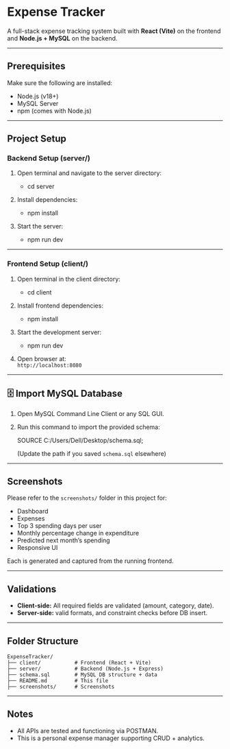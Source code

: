 
# Expense Tracker

A full-stack expense tracking system built with **React (Vite)** on the frontend and **Node.js + MySQL** on the backend.

---

## Prerequisites

Make sure the following are installed:

- Node.js (v18+)
- MySQL Server
- npm (comes with Node.js)

---

## Project Setup

### Backend Setup (server/)

1. Open terminal and navigate to the server directory:
   - cd server
   

2. Install dependencies:
   -  npm install


3. Start the server:
   
   - npm run dev
   

---

###  Frontend Setup (client/)

1. Open terminal in the client directory:
   
   - cd client
   

2. Install frontend dependencies:
   
   - npm install
   

3. Start the development server:
   
   - npm run dev
   

4. Open browser at:  
    `http://localhost:8080`

---

## 🗄️ Import MySQL Database

1. Open MySQL Command Line Client or any SQL GUI.

2. Run this command to import the provided schema:
   
   SOURCE C:/Users/Dell/Desktop/schema.sql;
   
   (Update the path if you saved `schema.sql` elsewhere)

---

## Screenshots

Please refer to the `screenshots/` folder in this project for:

- Dashboard
- Expenses
- Top 3 spending days per user
- Monthly percentage change in expenditure
- Predicted next month’s spending
- Responsive UI

Each is generated and captured from the running frontend.

---

## Validations

- **Client-side:** All required fields are validated (amount, category, date).
- **Server-side:**  valid formats, and constraint checks before DB insert.

---

## Folder Structure

```
ExpenseTracker/
├── client/           # Frontend (React + Vite)
├── server/           # Backend (Node.js + Express)
├── schema.sql        # MySQL DB structure + data
├── README.md         # This file
├── screenshots/      # Screenshots 
```

---

## Notes

- All APIs are tested and functioning via POSTMAN.
- This is a personal expense manager supporting CRUD + analytics.
